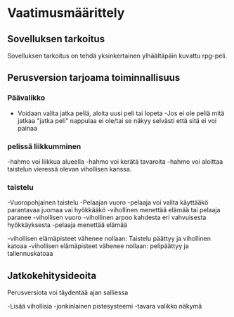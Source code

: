 # Vaatimusmäärittely

## Sovelluksen tarkoitus

Sovelluksen tarkoitus on tehdä yksinkertainen ylhäältäpäin kuvattu rpg-peli.

## Perusversion tarjoama toiminnallisuus

### Päävalikko

- Voidaan valita jatka peliä, aloita uusi peli tai lopeta
    -Jos ei ole peliä mitä jatkaa "jatka peli" nappulaa ei ole/tai se näkyy selvästi että sitä ei voi painaa

### pelissä liikkumminen

-hahmo voi liikkua alueella
-hahmo voi kerätä tavaroita
-hahmo voi aloittaa taistelun vieressä olevan vihollisen kanssa.


### taistelu
-Vuoropohjainen taistelu
    -Pelaajan vuoro
        -pelaaja voi valita käyttääkö parantavaa juomaa vai hyökkääkö
        -vihollinen menettää elämää tai pelaaja paranee
    -vihollisen vuoro
        -vihollinen arpoo kahdesta eri vahvuisesta hyökkäyksesta
        -pelaaja menettää elämää

-vihollisen elämäpisteet vähenee nollaan: Taistelu päättyy ja vihollinen katoaa
-vihollisen elämäpisteet vähenee nollaan: pelipäättyy ja tallennuskatoaa
## Jatkokehitysideoita

Perusversiota voi täydentää ajan salliessa

-Lisää vihollisia
-jonkinlainen pistesysteemi
-tavara valikko näkymä

